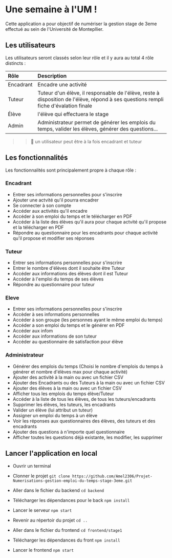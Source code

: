 # Une semaine à l'UM !

Cette application a pour objectif de numériser la gestion stage de 3eme effectué au sein de l'Université de Montepllier.

## Les utilisateurs 

Les utilisateurs seront classés selon leur rôle et il y aura au total 4 rôle distincts : 

| Rôle | Description                |
| :-------- |  :------------------------- |
| Encadrant | Encadre une activité |
| Tuteur | Tuteur d'un élève, il responsable de l'élève, reste à disposition de l'élève, répond à ses questions rempli fiche d'évalation finale|
|Élève| l'élève qui effectuera le stage|
|Admin|Administrateur permet de générer les emplois du temps, valider les élèves, générer des questions...|

>> 📝 un utilisateur peut être à la fois encadrant et tuteur

## Les fonctionnalités

Les fonctionnalités sont principalement propre à chaque rôle :

### Encadrant
- Entrer ses informations personnelles pour s'inscrire
- Ajouter une actvité qu'il pourra encadrer 
- Se connecter à son compte
- Accéder aux activités qu'il encadre 
- Accéder à son emploi du temps et le télécharger en PDF
- Accéder à la liste des élèves qu'il aura pour chaque actvité qu'il propose et la télécharger en PDF
- Répondre au questionnaire pour les encadrants pour chaque activité qu'il propose et modifier ses réponses

### Tuteur
- Entrer ses informations personnelles pour s'inscrire
- Entrer le nombre d'élèves dont il souhaite être Tuteur
- Accéder aux informations des élèves dont il est Tuteur
- Accéder à l'emploi du temps de ses élèves 
- Répondre au questionnaire pour tuteur

### Eleve
- Entrer ses informations personnelles pour s'inscrire
- Accèder à ses informations personnelles
- Accéder à son groupe (les personnes ayant le même emploi du temps)
- Accéder a son emploi du temps et le générer en PDF
- Accéder aux infom
- Accéder aux informations de son tuteur
- Accéder au questionnaire de satisfaction pour élève

### Administrateur

- Générer des emplois du temps (Choisi le nombre d'emplois du temps à générer et nombre d'élèves max pour chaque activité)
- Ajouter des activité à la main ou avec un fichier CSV
- Ajouter des Encadrants ou des Tuteurs à la main ou avec un fichier CSV
- Ajouter des élèves à la main ou avec un fichier CSV
- Afficher tous les emplois du temps élève/Tuteur
- Accéder à la liste de tous les élèves, de tous les tuteurs/encadrants
- Supprimer les élèves, les tuteurs, les encadrants
- Valider un élève (lui attribut un tuteur)
- Assigner un emploi du temps à un élève
- Voir les réponses aux questionnaires des élèves, des tuteurs et des encadrants
- Ajouter des questions à n'importe quel questionnaire
- Afficher toutes les questions déjà existante, les modifier, les supprimer

## Lancer l'application en local

- Ouvrir un terminal 

- Clonner le projet 
``` git clone https://github.com/Amel2306/Projet-Numerisations-gestion-emploi-du-temps-stage-3eme.git ```

- Aller dans le fichier du backend 
```cd backend```

- Télécharger les dépendances pour le back
``` npm install ```

- Lancer le serveur 
``` npm start ```

- Revenir au répertoir du projet 
``` cd .. ```

- Aller dans le fichier du frontend
``` cd frontend/stage1 ```

- Télécharger les dépendances du front 
```npm install ```

- Lancer le frontend
```npm start ```
